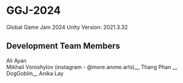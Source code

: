 # GGJ-2024
Global Game Jam 2024
Unity Version: 2021.3.32
## Development Team Members

Ali Ayan <br />
Mikhail Voroshylov (ınstagram - @more.anıme.arts)__
Thang Phan __
DogGoblin__
Anika Lay
